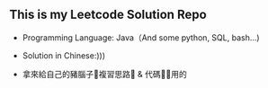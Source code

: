 ## This is my Leetcode Solution Repo

- Programming Language: Java（And some python, SQL, bash...)
- Solution in Chinese:)))

- 拿來給自己的豬腦子🐷複習思路🤔️ & 代碼🧑‍💻用的


